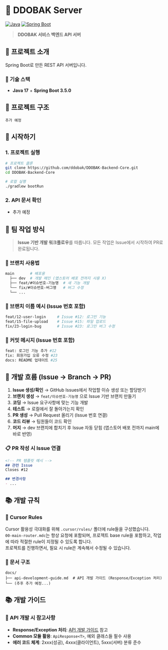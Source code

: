 # 🚀 DDOBAK Server

[![Java](https://img.shields.io/badge/Java-17-ED8B00?style=flat-square&logo=openjdk&logoColor=white)](https://openjdk.java.net/)
[![Spring Boot](https://img.shields.io/badge/Spring%20Boot-3.5.0-6DB33F?style=flat-square&logo=spring&logoColor=white)](https://spring.io/projects/spring-boot)

> **DDOBAK 서비스 백엔드 API 서버**

## 🎯 프로젝트 소개

Spring Boot로 만든 REST API 서버입니다. 

### 🔧 기술 스택
- **Java 17** + **Spring Boot 3.5.0**

## 📁 프로젝트 구조

```
추가 예정
```

## 🚀 시작하기

### 1. 프로젝트 실행
```bash
# 프로젝트 클론
git clone https://github.com/ddobak/DDOBAK-Backend-Core.git
cd DDOBAK-Backend-Core

# 로컬 실행
./gradlew bootRun
```

### 2. API 문서 확인
- 추가 예정

## 👥 팀 작업 방식

> **Issue 기반 개발 워크플로우**를 따릅니다. 모든 작업은 Issue에서 시작하여 PR로 완료됩니다.

### 🌳 브랜치 사용법
```bash
main       # 배포용
  ├── dev  # 개발 메인 (앱스토어 배포 전까지 사용 X)
  ├── feat/#이슈번호-기능명  # 새 기능 개발
  └── fix/#이슈번호-버그명   # 버그 수정
  └── ...
```

### 📝 브랜치 이름 예시 (Issue 번호 포함)
```bash
feat/12-user-login     # Issue #12: 로그인 기능
feat/15-file-upload    # Issue #15: 파일 업로드
fix/23-login-bug       # Issue #23: 로그인 버그 수정
```

### 💬 커밋 메시지 (Issue 번호 포함)
```bash
feat: 로그인 기능 추가 #12
fix: 회원가입 오류 수정 #23
docs: README 업데이트 #25
```

## 🔄 개발 흐름 (Issue → Branch → PR)

1. **Issue 생성/확인** → GitHub Issues에서 작업할 이슈 생성 또는 할당받기
2. **브랜치 생성** → `feat/이슈번호-기능명` 으로 Issue 기반 브랜치 만들기
3. **코딩** → Issue 요구사항에 맞는 기능 개발
4. **테스트** → 로컬에서 잘 돌아가는지 확인
5. **PR 생성** → Pull Request 올리기 (Issue 번호 연결)
6. **코드 리뷰** → 팀원들이 코드 확인
7. **머지** → dev 브랜치에 합치기 후 Issue 자동 닫힘 (앱스토어 배포 전까지 main에 바로 반영)

### 📋 PR 작성 시 Issue 연결
```markdown
<!-- PR 템플릿 예시 -->
## 관련 Issue
Closes #12

## 변경사항
- ...
```

## 📚 개발 규칙

### 🎯 Cursor Rules
Cursor 활용성 극대화를 위해 `.cursor/rules/` 폴더에 rule들을 구성했습니다.  
`00-main-router.mdc`는 항상 요청에 포함되며, 프로젝트 base rule을 포함하고, 작업에 따라 적절한 rule이 지정될 수 있도록 합니다.  
프로젝트를 진행하면서, 필요 시 rule은 계속해서 수정될 수 있습니다.

### 📖 문서 구조
```
docs/
├── api-development-guide.md  # API 개발 가이드 (Response/Exception 처리)
└── (추후 추가 예정...)
```

## 📚 개발 가이드

### 🔧 API 개발 시 참고사항
- **Response/Exception 처리**: [API 개발 가이드](docs/api-development-guide.md) 참고
- **Common 모듈 활용**: `ApiResponse<T>`, 예외 클래스들 필수 사용
- **에러 코드 체계**: 2xxx(성공), 4xxx(클라이언트), 5xxx(서버) 분류 준수
